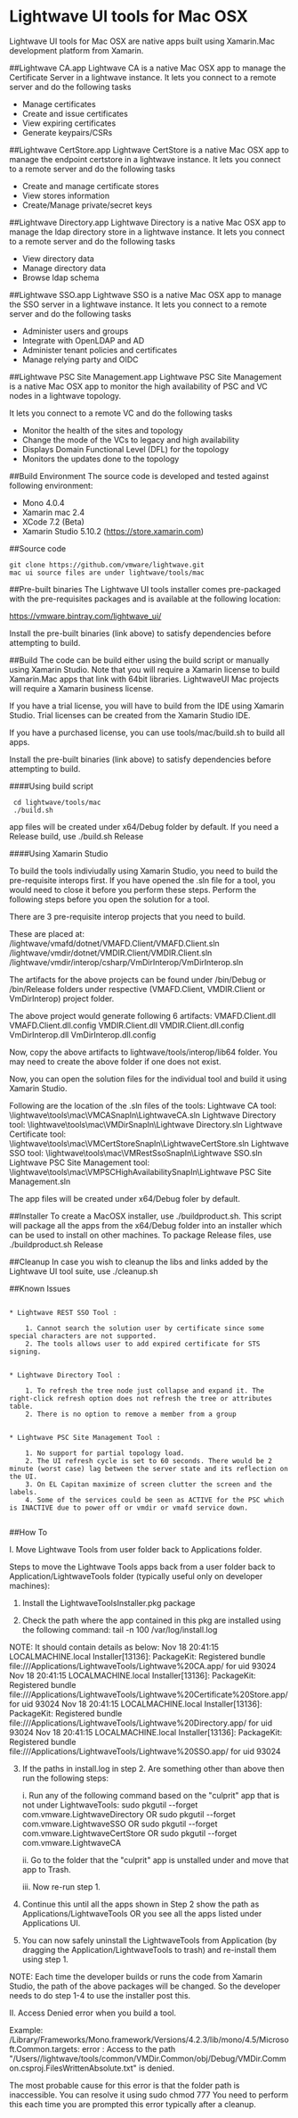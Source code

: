 # Lightwave UI tools for Mac OSX

Lightwave UI tools for Mac OSX are native apps built using Xamarin.Mac development platform from Xamarin.

##Lightwave CA.app
Lightwave CA is a native Mac OSX app to manage the Certificate Server in a lightwave instance.
It lets you connect to a remote server and do the following tasks

* Manage certificates
* Create and issue certificates
* View expiring certificates
* Generate keypairs/CSRs

##Lightwave CertStore.app
Lightwave CertStore is a native Mac OSX app to manage the endpoint certstore in a lightwave instance.
It lets you connect to a remote server and do the following tasks

* Create and manage certificate stores
* View stores information
* Create/Manage private/secret keys

##Lightwave Directory.app
Lightwave Directory is a native Mac OSX app to manage the ldap directory store in a lightwave instance.
It lets you connect to a remote server and do the following tasks

* View directory data
* Manage directory data
* Browse ldap schema

##Lightwave SSO.app
Lightwave SSO is a native Mac OSX app to manage the SSO server in a lightwave instance.
It lets you connect to a remote server and do the following tasks

* Administer users and groups
* Integrate with OpenLDAP and AD
* Administer tenant policies and certificates
* Manage relying party and OIDC

##Lightwave PSC Site Management.app
Lightwave PSC Site Management is a native Mac OSX app to monitor the high availability of PSC and 
VC nodes in a lightwave topology.

It lets you connect to a remote VC and do the following tasks

* Monitor the health of the sites and topology
* Change the mode of the VCs to legacy and high availability
* Displays Domain Functional Level (DFL) for the topology
* Monitors the updates done to the topology

##Build Environment
The source code is developed and tested against following environment:

* Mono 4.0.4
* Xamarin mac 2.4
* XCode 7.2 (Beta)
* Xamarin Studio 5.10.2 (https://store.xamarin.com)

##Source code
```
git clone https://github.com/vmware/lightwave.git
mac ui source files are under lightwave/tools/mac
```

##Pre-built binaries
The Lightwave UI tools installer comes pre-packaged with the pre-requisites packages and is available at the 
following location:

https://vmware.bintray.com/lightwave_ui/

Install the pre-built binaries (link above) to satisfy dependencies before attempting to build.

##Build
The code can be build either using the build script or manually using Xamarin Studio.
Note that you will require a Xamarin license to build Xamarin.Mac apps that link with 64bit libraries.
LightwaveUI Mac projects will require a Xamarin business license.

If you have a trial license, you will have to build from the IDE using Xamarin Studio.
Trial licenses can be created from the Xamarin Studio IDE.

If you have a purchased license, you can use tools/mac/build.sh to build all apps.

Install the pre-built binaries (link above) to satisfy dependencies before attempting to build.

####Using build script
```
 cd lightwave/tools/mac
 ./build.sh
```

app files will be created under x64/Debug folder by default. If you need a Release build, use ./build.sh Release

####Using Xamarin Studio

To build the tools indiviudally using Xamarin Studio, you need to build the pre-requisite interops first.
If you have opened the .sln file for a tool, you would need to close it before you perform these steps.
Perform the following steps before you open the solution for a tool.

There are 3 pre-requisite interop projects that you need to build. 

These are placed at:
/lightwave/vmafd/dotnet/VMAFD.Client/VMAFD.Client.sln
/lightwave/vmdir/dotnet/VMDIR.Client/VMDIR.Client.sln
/lightwave/vmdir/interop/csharp/VmDirInterop/VmDirInterop.sln

The artifacts for the above projects can be found under /bin/Debug or /bin/Release folders 
under respective (VMAFD.Client, VMDIR.Client or VmDirInterop) project folder.

The above project would generate following 6 artifacts:
VMAFD.Client.dll
VMAFD.Client.dll.config
VMDIR.Client.dll
VMDIR.Client.dll.config
VmDirInterop.dll
VmDirInterop.dll.config

Now, copy the above artifacts to lightwave/tools/interop/lib64 folder.
You may need to create the above folder if one does not exist.

Now, you can open the solution files for the individual tool and build it using Xamarin Studio.

Following are the location of the .sln files of the tools:
Lightwave CA tool: \lightwave\tools\mac\VMCASnapIn\LightwaveCA.sln
Lightwave Directory tool: \lightwave\tools\mac\VMDirSnapIn\Lightwave Directory.sln
Lightwave Certificate tool: \lightwave\tools\mac\VMCertStoreSnapIn\LightwaveCertStore.sln
Lightwave SSO tool: \lightwave\tools\mac\VMRestSsoSnapIn\Lightwave SSO.sln
Lightwave PSC Site Management tool: \lightwave\tools\mac\VMPSCHighAvailabilitySnapIn\Lightwave PSC Site Management.sln

The app files will be created under x64/Debug foler by default.

##Installer
To create a MacOSX installer, use ./buildproduct.sh. This script will package all the apps 
from the x64/Debug folder into an installer which can be used to install on other machines. 
To package Release files, use ./buildproduct.sh Release


##Cleanup
In case you wish to cleanup the libs and links added by the Lightwave UI tool suite, use ./cleanup.sh


##Known Issues

```

* Lightwave REST SSO Tool : 

	1. Cannot search the solution user by certificate since some special characters are not supported. 
	2. The tools allows user to add expired certificate for STS signing.


* Lightwave Directory Tool : 

	1. To refresh the tree node just collapse and expand it. The right-click refresh option does not refresh the tree or attributes table.
	2. There is no option to remove a member from a group


* Lightwave PSC Site Management Tool :  

	1. No support for partial topology load.
	2. The UI refresh cycle is set to 60 seconds. There would be 2 minute (worst case) lag between the server state and its reflection on the UI.	
	3. On EL Capitan maximize of screen clutter the screen and the labels.
	4. Some of the services could be seen as ACTIVE for the PSC which is INACTIVE due to power off or vmdir or vmafd service down.
	
```

##How To

I. Move Lightwave Tools from user folder back to Applications folder.

Steps to move the Lightwave Tools apps back from a user folder back to
Application/LightwaveTools folder (typically useful only on developer
machines):

1. Install the LightwaveToolsInstaller.pkg package

2. Check the path where the app contained in this pkg are installed using
the following command:
tail -n 100 /var/log/install.log

NOTE: It should contain details as below:
Nov 18 20:41:15 LOCALMACHINE.local Installer[13136]: PackageKit:
Registered bundle file:///Applications/LightwaveTools/Lightwave%20CA.app/
for uid 93024
Nov 18 20:41:15 LOCALMACHINE.local Installer[13136]: PackageKit:
Registered bundle
file:///Applications/LightwaveTools/Lightwave%20Certificate%20Store.app/
for uid 93024
Nov 18 20:41:15 LOCALMACHINE.local Installer[13136]: PackageKit:
Registered bundle
file:///Applications/LightwaveTools/Lightwave%20Directory.app/ for uid
93024
Nov 18 20:41:15 LOCALMACHINE.local Installer[13136]: PackageKit:
Registered bundle file:///Applications/LightwaveTools/Lightwave%20SSO.app/
for uid 93024



3. If the paths in install.log in step 2. Are something other than above
then run the following steps:

	i. Run any of the following command based on the "culprit" app that is
not under LightwaveTools:
	   sudo pkgutil --forget com.vmware.LightwaveDirectory OR
	   sudo pkgutil --forget com.vmware.LightwaveSSO OR
	   sudo pkgutil --forget com.vmware.LightwaveCertStore OR
           sudo pkgutil --forget com.vmware.LightwaveCA

	ii. Go to the folder that the "culprit" app is unstalled under and move
that app to Trash.

	iii. Now re-run step 1.

4. Continue this until all the apps shown in Step 2 show the path as
Applications/LightwaveTools OR you see all the apps listed under
Applications UI.

5. You can now safely uninstall the LightwaveTools from Application (by
dragging the Application/LightwaveTools to trash) and re-install them
using step 1.


NOTE: Each time the developer builds or runs the code from Xamarin Studio,
the path of the above packages will be changed. So the developer needs to
do step 1-4 to use the installer post this.


II. Access Denied error when you build a tool.

Example:
/Library/Frameworks/Mono.framework/Versions/4.2.3/lib/mono/4.5/Microsoft.Common.targets: error : Access to the path "/Users/<username>/lightwave/tools/common/VMDir.Common/obj/Debug/VMDir.Common.csproj.FilesWrittenAbsolute.txt" is denied.

The most probable cause for this error is that the folder path is inaccessible.
You can resolve it using sudo chmod 777 <tools folder path>
You need to perform this each time you are prompted this error typically after a cleanup.


